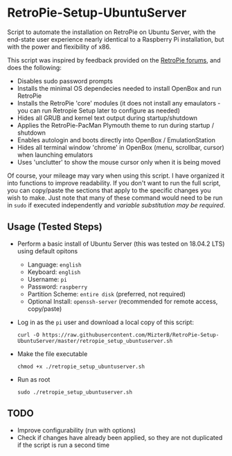# RetroPie-Setup-UbuntuServer
Script to automate the installation on RetroPie on Ubuntu Server, with the end-state user experience nearly identical to a Raspberry Pi installation, but with the power and flexibility of x86.

This script was inspired by feedback provided on the [RetroPie forums](https://retropie.org.uk/forum/topic/18810/retropie-installation-on-ubuntu-server-x64-18-04-1), and does the following:
- Disables sudo password prompts
- Installs the minimal OS dependecies needed to install OpenBox and run RetroPie
- Installs the RetroPie 'core' modules (it does not install any emaulators - you can run Retropie Setup later to configure as needed)
- Hides all GRUB and kernel text output during startup/shutdown
- Applies the RetroPie-PacMan Plymouth theme to run during startup / shutdown
- Enables autologin and boots directly into OpenBox / EmulationStation
- Hides all terminal window 'chrome' in OpenBox (menu, scrollbar, cursor) when launching emulators
- Uses 'unclutter' to show the mouse cursor only when it is being moved

Of course, your mileage may vary when using this script.  I have organized it into functions to improve readability.  If you don't want to run the full script, you can copy/paste the sections that apply to the specific changes you wish to make.  Just note that many of these command would need to be run in `sudo` if executed independently and *variable substitution may be required*.

## Usage (Tested Steps)
- Perform a basic install of Ubuntu Server (this was tested on 18.04.2 LTS) using default opitons
  - Language: `english`
  - Keyboard: `english`
  - Username: `pi` 
  - Password: `raspberry`
  - Partition Scheme: `entire disk` (preferred, not required)
  - Optional Install: `openssh-server` (recommended for remote access, copy/paste)

- Log in as the `pi` user and download a local copy of this script:
  
  `curl -O https://raw.githubusercontent.com/MizterB/RetroPie-Setup-UbuntuServer/master/retropie_setup_ubuntuserver.sh`

- Make the file executable
  
  `chmod +x ./retropie_setup_ubuntuserver.sh`

- Run as root
  
  `sudo ./retropie_setup_ubuntuserver.sh`

## TODO
- Improve configurability (run with options)
- Check if changes have already been applied, so they are not duplicated if the script is run a second time